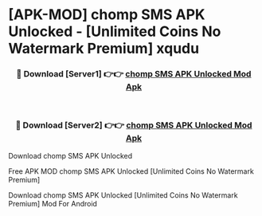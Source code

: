 # [APK-MOD] chomp SMS APK Unlocked - [Unlimited Coins No Watermark Premium] xqudu



<div align="center">
<h3>🔴 Download [Server1] 👉👉 <a href="https://momento.my/?title=chomp_SMS_APK_Unlocked">chomp SMS APK Unlocked Mod Apk</a></h3><br>

<h3>🔴 Download [Server2] 👉👉 <a href="https://momento.my/?title=chomp_SMS_APK_Unlocked">chomp SMS APK Unlocked Mod Apk</a></h3>
</div>



Download chomp SMS APK Unlocked 

Free APK MOD chomp SMS APK Unlocked [Unlimited Coins No Watermark Premium]

Download chomp SMS APK Unlocked [Unlimited Coins No Watermark Premium] Mod For Android
